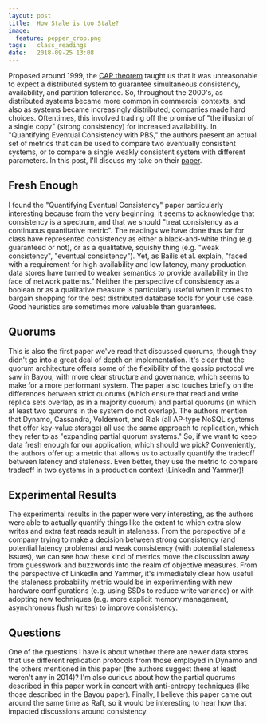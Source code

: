 ```yaml
---
layout: post
title:  How Stale is too Stale?
image:
  feature: pepper_crop.png
tags:   class_readings
date:   2018-09-25 13:08
---
```


Proposed around 1999, the [CAP theorem](https://en.wikipedia.org/wiki/CAP_theorem) taught us that it was unreasonable to expect a distributed system to guarantee simultaneous consistency, availability, and partition tolerance. So, throughout the 2000's, as distributed systems became more common in commercial contexts, and also as systems became increasingly distributed, companies made hard choices. Oftentimes, this involved trading off the promise of "the illusion of a single copy" (strong consistency) for increased availability. In "Quantifying Eventual Consistency with PBS," the authors present an actual set of metrics that can be used to compare two eventually consistent systems, or to compare a single weakly consistent system with different parameters. In this post, I'll discuss my take on their [paper](http://www.bailis.org/papers/pbs-vldbj2014.pdf).


## Fresh Enough

I found the "Quantifying Eventual Consistency" paper particularly interesting because from the very beginning, it seems to acknowledge that consistency is a spectrum, and that we should "treat consistency as a continuous quantitative metric". The readings we have done thus far for class have represented consistency as either a black-and-white thing (e.g. guaranteed or not), or as a qualitative, squishy thing (e.g. "weak consistency", "eventual consistency"). Yet, as Bailis et al. explain, "faced with a requirement for high availability and low latency, many production data stores have turned to weaker semantics to provide availability in the face of network patterns." Neither the perspective of consistency as a boolean or as a qualitative measure is particularly useful when it comes to bargain shopping for the best distributed database tools for your use case. Good heuristics are sometimes more valuable than guarantees.


## Quorums

This is also the first paper we've read that discussed quorums, though they didn't go into a great deal of depth on implementation. It's clear that the quorum architecture offers some of the flexibility of the gossip protocol we saw in Bayou, with more clear structure and governance, which seems to make for a more performant system. The paper also touches briefly on the differences between strict quorums (which ensure that read and write replica sets overlap, as in a majority quorum) and partial quorums (in which at least two quorums in the system do not overlap). The authors mention that Dynamo, Cassandra, Voldemort, and Riak (all AP-type NoSQL systems that offer key-value storage) all use the same approach to replication, which they refer to as "expanding partial quorum systems." So, if we want to keep data fresh enough for our application, which should we pick? Conveniently, the authors offer up a metric that allows us to actually quantify the tradeoff between latency and staleness. Even better, they use the metric to compare tradeoff in two systems in a production context (LinkedIn and Yammer)!


## Experimental Results

The experimental results in the paper were very interesting, as the authors were able to actually quantify things like the extent to which extra slow writes and extra fast reads result in staleness. From the perspective of a company trying to make a decision between strong consistency (and potential latency problems) and weak consistency (with potential staleness issues), we can see how these kind of metrics move the discussion away from guesswork and buzzwords into the realm of objective measures. From the perspective of LinkedIn and Yammer, it's immediately clear how useful the staleness probability metric would be in experimenting with new hardware configurations (e.g. using SSDs to reduce write variance) or with adopting new techniques (e.g. more explicit memory management, asynchronous flush writes) to improve consistency.


## Questions

One of the questions I have is about whether there are newer data stores that use different replication protocols from those employed in Dynamo and the others mentioned in this paper (the authors suggest there at least weren't any in 2014)? I'm also curious about how the partial quorums described in this paper work in concert with anti-entropy techniques (like those described in the Bayou paper). Finally, I believe this paper came out around the same time as Raft, so it would be interesting to hear how that impacted discussions around consistency.
